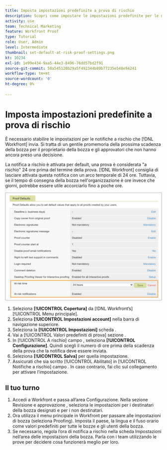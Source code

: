 ```yaml
---
title: Imposta impostazioni predefinite a prova di rischio
description: Scopri come impostare le impostazioni predefinite per le notifiche a prova di rischio come parte delle impostazioni di correzione .
activity: use
team: Technical Marketing
feature: Workfront Proof
type: Tutorial
role: User, Admin
level: Intermediate
thumbnail: set-default-at-risk-proof-settings.png
kt: 10234
exl-id: 1e99e434-9aa5-44e3-8496-76dd57bd2f91
source-git-commit: 58a545120b29a5f492344b89b77235e548e94241
workflow-type: tm+mt
source-wordcount: '0'
ht-degree: 0%

---
```


# Imposta impostazioni predefinite a prova di rischio

È necessario stabilire le impostazioni per le notifiche a rischio che [!DNL Workfront] invia. Si tratta di un gentile promemoria della prossima scadenza della bozza per il proprietario della bozza e gli approvatori che non hanno ancora preso una decisione.

La notifica a rischio è attivata per default, una prova è considerata &quot;a rischio&quot; 24 ore prima del termine della prova. [!DNL Workfront] consiglia di lasciare attivata questa notifica con un arco temporale di 24 ore. Tuttavia, se il tempo di consegna della bozza nell&#39;organizzazione è ore invece che giorni, potrebbe essere utile accorciarlo fino a poche ore.

![Impostazioni di bozza per le notifiche a rischio](assets/proof-system-setups-at-risk-default-1.png)

1. Seleziona **[!UICONTROL Copertura]** da [!DNL Workfront’s] [!UICONTROL Menu principale].
1. Seleziona **[!UICONTROL Impostazioni account]** nella barra di navigazione superiore.
1. Seleziona la **[!UICONTROL Impostazioni]** scheda .
1. Vai a [!UICONTROL Valori predefiniti di prova] sezione .
1. In [!UICONTROL A rischio] campo , seleziona **[!UICONTROL Configurazione]**. Quindi scegli il numero di ore prima della scadenza della prova che la notifica deve essere inviata.
1. Seleziona **[!UICONTROL Salva]** per quella impostazione.
1. Assicurati che sia scritto [!UICONTROL Abilitato] in [!UICONTROL Notifiche a rischio] campo . In caso contrario, fai clic sul collegamento per attivare l’impostazione.

## Il tuo turno

1. Accedi a Workfront e passa all’area Configurazione. Nella sezione Revisione e approvazione , seleziona le impostazioni per i destinatari della bozza designati e per i non destinatari.
1. Ora utilizza il menu principale in Workfront per passare alle impostazioni di bozza (seleziona Proofing). Imposta il paese, la lingua e il fuso orario come valori predefiniti per tutte le bozze e gli utenti della bozza.
1. Se necessario, regola l’ora di notifica a rischio nella scheda Impostazioni nell’area delle impostazioni della bozza. Parla con i team utilizzando le prove per decidere cosa funzionerà meglio per loro.

<!--
Lean More URLs
-->
